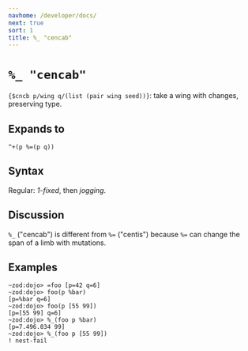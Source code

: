 ```yaml
---
navhome: /developer/docs/
next: true
sort: 1
title: %_ "cencab"
---
```


# `%_ "cencab"`

`{$cncb p/wing q/(list (pair wing seed))}`: take a wing with changes,
preserving type.

## Expands to

```
^+(p %=(p q))
```

## Syntax

Regular: *1-fixed*, then *jogging*.

## Discussion

`%_` ("cencab") is different from `%=` ("centis") because `%=` 
can change the span of a limb with mutations.

## Examples

```
~zod:dojo> =foo [p=42 q=6]
~zod:dojo> foo(p %bar)
[p=%bar q=6]
~zod:dojo> foo(p [55 99])
[p=[55 99] q=6]
~zod:dojo> %_(foo p %bar)
[p=7.496.034 99]
~zod:dojo> %_(foo p [55 99])
! nest-fail
```
